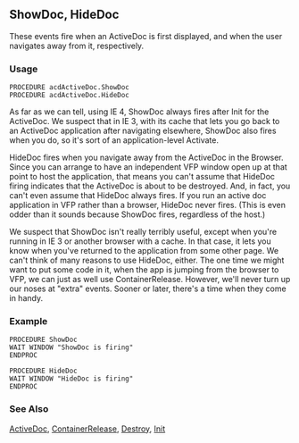 ## ShowDoc, HideDoc

These events fire when an ActiveDoc is first displayed, and when the user navigates away from it, respectively.

### Usage

```foxpro
PROCEDURE acdActiveDoc.ShowDoc
PROCEDURE acdActiveDoc.HideDoc
```

As far as we can tell, using IE 4, ShowDoc always fires after Init for the ActiveDoc. We suspect that in IE 3, with its cache that lets you go back to an ActiveDoc application after navigating elsewhere, ShowDoc also fires when you do, so it's sort of an application-level Activate.

HideDoc fires when you navigate away from the ActiveDoc in the Browser. Since you can arrange to have an independent VFP window open up at that point to host the application, that means you can't assume that HideDoc firing indicates that the ActiveDoc is about to be destroyed. And, in fact, you can't even assume that HideDoc always fires. If you run an active doc application in VFP rather than a browser, HideDoc never fires. (This is even odder than it sounds because ShowDoc fires, regardless of the host.)

We suspect that ShowDoc isn't really terribly useful, except when you're running in IE 3 or another browser with a cache. In that case, it lets you know when you've returned to the application from some other page. We can't think of many reasons to use HideDoc, either. The one time we might want to put some code in it, when the app is jumping from the browser to VFP, we can just as well use ContainerRelease. However, we'll never turn up our noses at "extra" events. Sooner or later, there's a time when they come in handy.

### Example

```foxpro
PROCEDURE ShowDoc
WAIT WINDOW "ShowDoc is firing"
ENDPROC

PROCEDURE HideDoc
WAIT WINDOW "HideDoc is firing"
ENDPROC
```
### See Also

[ActiveDoc](s4g767.md), [ContainerRelease](s4g724.md), [Destroy](s4g376.md), [Init](s4g376.md)